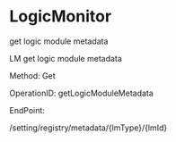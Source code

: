 #     LogicMonitor


get logic module metadata

LM get logic module metadata

Method: Get

OperationID: getLogicModuleMetadata

EndPoint:

/setting/registry/metadata/{lmType}/{lmId}
